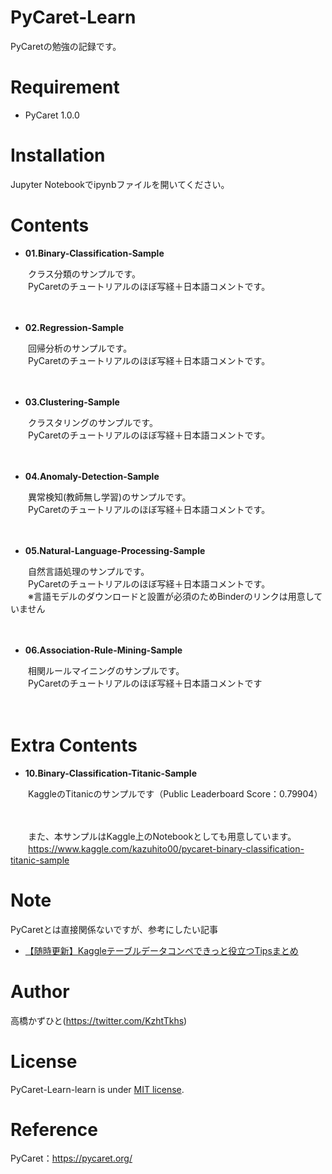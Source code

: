 # PyCaret-Learn
 PyCaretの勉強の記録です。

# Requirement
 
* PyCaret 1.0.0

# Installation
 
Jupyter Notebookでipynbファイルを開いてください。

# Contents

* <b>01.Binary-Classification-Sample</b>

　　クラス分類のサンプルです。<br>
　　PyCaretのチュートリアルのほぼ写経＋日本語コメントです。
  
　　<!-- [![Binder](https://mybinder.org/badge_logo.svg)](https://mybinder.org/v2/gh/Kazuhito00/PyCaret-Learn/master?filepath=01.Binary-Classification-Sample/01.Binary-Classification-Sample.ipynb)<br>　　※compare_models()やtune_model()の実行時間が少々長いため注意 -->

* <b>02.Regression-Sample</b>

　　回帰分析のサンプルです。<br>
　　PyCaretのチュートリアルのほぼ写経＋日本語コメントです。

　　<!-- [![Binder](https://mybinder.org/badge_logo.svg)](https://mybinder.org/v2/gh/Kazuhito00/PyCaret-Learn/master?filepath=02.Regression-Sample/02.Regression-Sample.ipynb)<br>　　※compare_models()やtune_model()の実行時間が少々長いため注意 -->
 
* <b>03.Clustering-Sample</b>

　　クラスタリングのサンプルです。<br>
　　PyCaretのチュートリアルのほぼ写経＋日本語コメントです。

　　<!-- [![Binder](https://mybinder.org/badge_logo.svg)](https://mybinder.org/v2/gh/Kazuhito00/PyCaret-Learn/master?filepath=03.Clustering-Sample/03.Clustering-Sample.ipynb) -->
 
* <b>04.Anomaly-Detection-Sample</b>

　　異常検知(教師無し学習)のサンプルです。<br>
　　PyCaretのチュートリアルのほぼ写経＋日本語コメントです。

　　<!-- [![Binder](https://mybinder.org/badge_logo.svg)](https://mybinder.org/v2/gh/Kazuhito00/PyCaret-Learn/master?filepath=04.Anomaly-Detection-Sample/04.Anomaly-Detection-Sample.ipynb) -->
 
* <b>05.Natural-Language-Processing-Sample</b>

　　自然言語処理のサンプルです。<br>
　　PyCaretのチュートリアルのほぼ写経＋日本語コメントです。<br>
　　※言語モデルのダウンロードと設置が必須のためBinderのリンクは用意していません
 
　　<!-- [![Binder](https://mybinder.org/badge_logo.svg)](https://mybinder.org/v2/gh/Kazuhito00/PyCaret-Learn/master?filepath=05.Natural-Language-Processing-Sample/05.Natural-Language-Processing-Sample.ipynb)<br>　　※compare_models()やtune_model()の実行時間が少々長いため注意 -->
 
* <b>06.Association-Rule-Mining-Sample</b>

　　相関ルールマイニングのサンプルです。<br>
　　PyCaretのチュートリアルのほぼ写経＋日本語コメントです

　　<!-- [![Binder](https://mybinder.org/badge_logo.svg)](https://mybinder.org/v2/gh/Kazuhito00/PyCaret-Learn/master?filepath=06.Association-Rule-Mining-Sample/06.Association-Rule-Mining-Sample.ipynb) -->

# Extra Contents

 
* <b>10.Binary-Classification-Titanic-Sample</b>

　　KaggleのTitanicのサンプルです（Public Leaderboard Score：0.79904）

　　<!-- [![Binder](https://mybinder.org/badge_logo.svg)](https://mybinder.org/v2/gh/Kazuhito00/PyCaret-Learn/master?filepath=10.Binary-Classification-Titanic-Sample/10.Binary-Classification-Titanic-Sample.ipynb)<br>　　※compare_models()やtune_model()の実行時間が少々長いため注意 -->
 
　　また、本サンプルはKaggle上のNotebookとしても用意しています。<br>
　　https://www.kaggle.com/kazuhito00/pycaret-binary-classification-titanic-sample
  
# Note
PyCaretとは直接関係ないですが、参考にしたい記事
* [【随時更新】Kaggleテーブルデータコンペできっと役立つTipsまとめ](https://naotaka1128.hatenadiary.jp/entry/kaggle-compe-tips)
<!-- https://trueman-developer.blogspot.com/2019/07/keras.html -->

# Author
高橋かずひと(https://twitter.com/KzhtTkhs)
 
# License 
PyCaret-Learn-learn is under [MIT license](https://en.wikipedia.org/wiki/MIT_License).

# Reference
PyCaret：https://pycaret.org/

